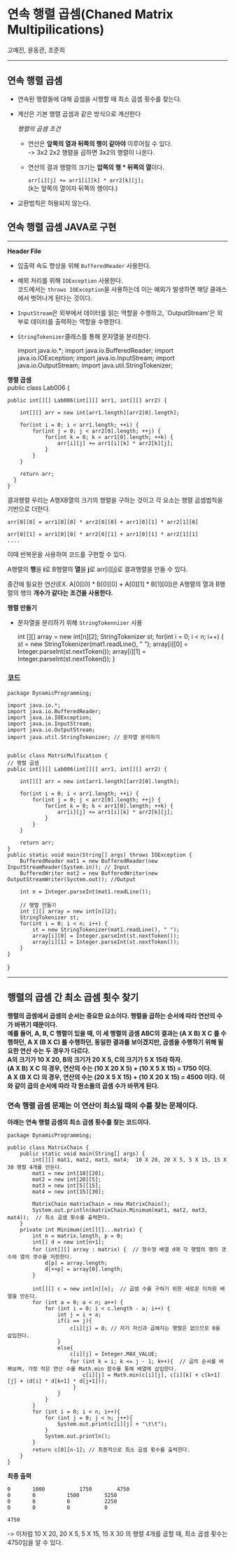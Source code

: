 # 연속 행렬 곱셈(Chaned Matrix Multipilications)

고예진, 윤동관, 조준희

------------------------------

## 연속 행렬 곱셈

* 연속된 행렬들에 대해 곱셈을 시행할 때 최소 곱셈 횟수를 찾는다.
* 계산은 기본 행렬 곱셈과 같은 방식으로 계산한다

  *행렬의 곱셈 조건*

    * 연산은 **앞쪽의 열과 뒤쪽의 행이 같아야** 이루어질 수 있다.   
      -> 3x2 2x2 행렬을 곱하면 3x2의 행렬이 나온다.

    * 연산의 결과 행렬의 크기는 **압쪽의 행 * 뒤쪽의 열**이다.

      `arr[i][j] += arr1[i][k] * arr2[k][j];`   
      (k는 앞쪽의 열이자 뒤쪽의 행이다.)
* 교환법칙은 허용되지 않는다.


## 연속 행렬 곱셈 JAVA로 구현

------------------------

**Header File**
* 입출력 속도 향상을 위해 `BufferedReader` 사용한다.
* 예외 처리를 위해 `IOException` 사용한다.   
  코드에서는 `throws IOException`을 사용하는데 이는 예외가 발생하면 해당 클래스에서 벗어나게 된다는 것이다.
* `InputStream`은 외부에서 데이터를 읽는 역할을 수행하고, `OutputStream'은 외부로 데이터를 출력하는 역할을 수행한다.
* `StringTokenizer`클래스를 통해 문자열을 분리한다.


    import java.io.*;
    import java.io.BufferedReader;
    import java.io.IOException;
    import java.io.InputStream;
    import java.io.OutputStream;
    import java.util.StringTokenizer;

**행렬 곱셈**  
public class Lab006 {

    public int[][] Lab006(int[][] arr1, int[][] arr2) {

        int[][] arr = new int[arr1.length][arr2[0].length];

        for(int i = 0; i < arr1.length; ++i) {
            for(int j = 0; j < arr2[0].length; ++j) {
                for(int k = 0; k < arr1[0].length; ++k) {
                    arr[i][j] += arr1[i][k] * arr2[k][j];
                }
            }
        }

        return arr;
      }
    }

결과행렬 우리는 A행XB열의 크기의 행렬을 구하는 것이고 각 요소는 행렬 곱셈법칙을 기반으로 더한다.

    arr[0][0] = arr1[0][0] * arr2[0][0] + arr1[0][1] * arr2[1][0]

    arr[0][1] = arr1[0][0] * arr2[0][1] + arr1[0][1] * arr2[1][1]
    ....

이때 반복문을 사용하여 코드를 구현할 수 있다.

A행렬의 **행**을 **i**로 B행렬의 **열**을 **j**로 arr[i][j]로 결과행렬을 만들 수 있다.

중간에 필요한 연산(EX. A[0][0] * B[0][0] + A[0][1] * B[1][0])은 A행렬의 열과 B행렬의 행의 **개수가 같다는 조건을 사용한다.**

**행렬 만들기**
* 문자열을 분리하기 위해 `StringTokennizer` 사용


    int [][] array = new int[n][2];
    StringTokenizer st;
    for(int i = 0; i < n; i++) {
    st = new StringTokenizer(mat1.readLine(), " ");
    array[i][0] = Integer.parseInt(st.nextToken());
    array[i][1] = Integer.parseInt(st.nextToken());
    }

### 코드

    package DynamicProgramming;

    import java.io.*;
    import java.io.BufferedReader;
    import java.io.IOException;
    import java.io.InputStream;
    import java.io.OutputStream;
    import java.util.StringTokenizer; // 문자열 분리하기


    public class MatricMulfication {
    // 행렬 곱셈
    public int[][] Lab006(int[][] arr1, int[][] arr2) {

        int[][] arr = new int[arr1.length][arr2[0].length];

        for(int i = 0; i < arr1.length; ++i) {
            for(int j = 0; j < arr2[0].length; ++j) {
                for(int k = 0; k < arr1[0].length; ++k) {
                    arr[i][j] += arr1[i][k] * arr2[k][j];
                }
            }
        }

        return arr;
    }
    public static void main(String[] args) throws IOException {
        BufferedReader mat1 = new BufferedReader(new InputStreamReader(System.in)); // Input
        BufferedWriter mat2 = new BufferedWriter(new OutputStreamWriter(System.out)); //Output

        int n = Integer.parseInt(mat1.readLine());

        // 행렬 만들기
        int [][] array = new int[n][2];
        StringTokenizer st;
        for(int i = 0; i < n; i++) {
            st = new StringTokenizer(mat1.readLine(), " ");
            array[i][0] = Integer.parseInt(st.nextToken());
            array[i][1] = Integer.parseInt(st.nextToken());
        }
    }
}




----------------------------------

## 행렬의 곱셈 간 최소 곱셈 횟수 찾기

**행렬의 곱셈에서 곱셈의 순서는 중요한 요소이다. 행렬을 곱하는 순서에 따라 연산의 수가 바뀌기 때문이다.**  
**예를 들어, A, B, C 행렬이 있을 때, 이 세 행렬의 곱셈 ABC의 결과는 (A X B) X C 를 수행하던, A X (B X C) 를 수행하던, 동일한 결과를 보이겠지만, 곱셈을 수행하기 위해 필요한 연산 수는 두 경우가 다르다.**  
**A의 크기가 10 X 20, B의 크기가 20 X 5, C의 크기가 5 X 15라 하자.**  
**(A X B) X C 의 경우, 연산의 수는 (10 X 20 X 5) + (10 X 5 X 15) = 1750 이다.**  
**A X (B X C) 의 경우, 연산의 수는 (20 X 5 X 15) + (10 X 20 X 15) = 4500 이다.**
**이와 같이 곱의 순서에 따라 각 원소들의 곱셈 수가 바뀌게 된다.**  
### 연속 행렬 곱셈 문제는 이 연산이 최소일 때의 수를 찾는 문제이다.
**아래는 연속 행렬 곱셈의 최소 곱셈 횟수를 찾는 코드이다.**  


```
package DynamicProgramming;

public class MatrixChain {
    public static void main(String[] args) {
        int[][] mat1, mat2, mat3, mat4;  10 X 20, 20 X 5, 5 X 15, 15 X 30 행렬 4개를 만든다.
        mat1 = new int[10][20];
        mat2 = new int[20][5];
        mat3 = new int[5][15];
        mat4 = new int[15][30];

        MatrixChain matrixChain = new MatrixChain();
        System.out.println(matrixChain.Minimum(mat1, mat2, mat3, mat4));  // 최소 곱셈 횟수를 출력한다.
    }
    private int Minimum(int[][]...matrix) {
        int n = matrix.length, p = 0;
        int[] d = new int[n+1];
        for (int[][] array : matrix) {  // 정수형 배열 d에 각 행렬의 행의 갯수와 열의 갯수를 저장한다.
            d[p] = array.length;
            d[++p] = array[0].length;
        }

        int[][] c = new int[n][n];  // 곱셈 수를 구하기 위한 새로운 이차원 배열을 만든다.
        for (int a = 0; a < n; a++) {
            for (int i = 0; i < c.length - a; i++) {
                int j = i + a;
                if(i == j){
                    c[i][j] = 0; // 자기 자신과 곱해지는 행렬은 없으므로 0을 삽입한다.
                }
                else{
                    c[i][j] = Integer.MAX_VALUE;
                    for (int k = i; k <= j - 1; k++){  // 곱의 순서를 바꿔보며, 가장 작은 연산 수를 Math.min 함수를 통해 배열에 삽입한다.
                        c[i][j] = Math.min(c[i][j], c[i][k] + c[k+1][j] + (d[i] * d[k+1] * d[j+1])); 
                     }
                }
            }
        }
        for (int i = 0; i < n; i++){
            for (int j = 0; j < n; j++){
                System.out.print(c[i][j] + "\t\t");
            }
            System.out.println();
        }
        return c[0][n-1]; // 최종적으로 최소 곱셈 횟수를 출력한다.
    }
}
```

**최종 출력**
```
0		1000		   1750		   4750		
0		0		   1500		   5250		
0		0		   0		   2250		
0		0		   0		   0		

4750
```
-> 이처럼 10 X 20, 20 X 5, 5 X 15, 15 X 30 의 행렬 4개를 곱할 때, 최소 곱셈 횟수는 4750임을 알 수 있다.
